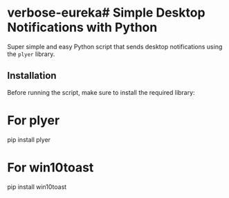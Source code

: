 # verbose-eureka# Simple Desktop Notifications with Python

Super simple and easy Python script that sends desktop notifications using the `plyer` library.

## Installation

Before running the script, make sure to install the required library:


# For plyer
pip install plyer

# For win10toast
pip install win10toast
